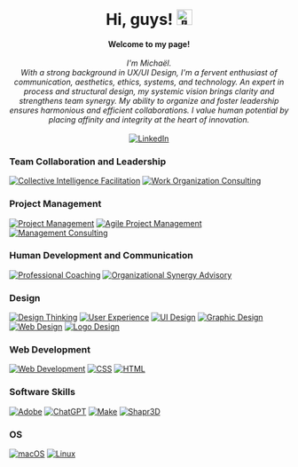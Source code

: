 <!-- ### Hi there 👋 -->

<h1 align="center">Hi, guys! <img src="https://github-production-user-asset-6210df.s3.amazonaws.com/24524555/238178097-766d336d-b87d-44ba-807c-c51de2bc6b4d.gif" width="28px" alt="👋"></h1>

<p align="center">
    <b>Welcome to my page!</b><br><br>
    <i>
        I'm Michaël.<br>
        With a strong background in UX/UI Design, I'm a fervent enthusiast of communication, aesthetics, ethics, systems, and technology. An expert in process and structural design, my systemic vision brings clarity and strengthens team synergy. My ability to organize and foster leadership ensures harmonious and efficient collaborations. I value human potential by placing affinity and integrity at the heart of innovation.<br>
    </i><br>
    <a href="https://www.linkedin.com/in/michaelveilleux">
        <img src="https://img.shields.io/badge/LinkedIn-blue?style=flat-square&logo=linkedin" alt="LinkedIn">
    </a>
</p>

### Team Collaboration and Leadership
[![Collective Intelligence Facilitation](https://img.shields.io/badge/Collective_Intelligence_Facilitation-black?style=for-the-badge&logo=Data:image/svg+xml;base64)](https://github.com/michaelveilleux)
[![Work Organization Consulting](https://img.shields.io/badge/Work_Organization_Consulting-black?style=for-the-badge&logo=Data:image/svg+xml;base64)](https://github.com/michaelveilleux)

### Project Management
[![Project Management](https://img.shields.io/badge/Project_Management-black?style=for-the-badge&logo=Data:image/svg+xml;base64)](https://github.com/michaelveilleux)
[![Agile Project Management](https://img.shields.io/badge/Agile_Project_Management-black?style=for-the-badge&logo=Data:image/svg+xml;base64)](https://github.com/michaelveilleux)
[![Management Consulting](https://img.shields.io/badge/Management_Consulting-black?style=for-the-badge&logo=Data:image/svg+xml;base64)](https://github.com/michaelveilleux)

### Human Development and Communication
[![Professional Coaching](https://img.shields.io/badge/Professional_Coaching-black?style=for-the-badge&logo=Data:image/svg+xml;base64)](https://github.com/michaelveilleux)
[![Organizational Synergy Advisory](https://img.shields.io/badge/Organizational_Synergy_Advisory-black?style=for-the-badge&logo=Data:image/svg+xml;base64)](https://github.com/michaelveilleux)

### Design
[![Design Thinking](https://img.shields.io/badge/Design%20Thinking-black?style=for-the-badge&logo=)](https://github.com/michaelveilleux)
[![User Experience](https://img.shields.io/badge/User_Experience-black?style=for-the-badge&logo=)](https://github.com/michaelveilleux)
[![UI Design](https://img.shields.io/badge/UI_Design-black?style=for-the-badge&logo=)](https://github.com/michaelveilleux)
[![Graphic Design](https://img.shields.io/badge/Graphic_Design-black?style=for-the-badge&logo=)](https://github.com/michaelveilleux)
[![Web Design](https://img.shields.io/badge/Web_Design-black?style=for-the-badge&logo=)](https://github.com/michaelveilleux)
[![Logo Design](https://img.shields.io/badge/Logo_Design-black?style=for-the-badge&logo=)](https://github.com/michaelveilleux)

### Web Development
[![Web Development](https://img.shields.io/badge/Web_Development-black?style=for-the-badge&logo=HTML5)](https://github.com/michaelveilleux)
[![CSS](https://img.shields.io/badge/CSS-black?style=for-the-badge&logo=CSS3)](https://github.com/michaelveilleux)
[![HTML](https://img.shields.io/badge/HTML-black?style=for-the-badge&logo=HTML5)](https://github.com/michaelveilleux)

### Software Skills
[![Adobe](https://img.shields.io/badge/Adobe-black?style=for-the-badge&logo=AdobeCreativeCloud)](https://github.com/michaelveilleux)
[![ChatGPT](https://img.shields.io/badge/ChatGPT-black?style=for-the-badge&logo=OpenAI)](https://openai.com/)
[![Make](https://img.shields.io/badge/Make-black?style=for-the-badge&logo=Make)](https://www.make.com)
[![Shapr3D](https://img.shields.io/badge/Shapr3D-black?style=for-the-badge&logo=Shapr3D)](https://www.shapr3d.com/)

### OS
[![macOS](https://img.shields.io/badge/macOS-black?style=for-the-badge&logo=Apple)](https://github.com/michaelveilleux)
[![Linux](https://img.shields.io/badge/linux-black?style=for-the-badge&logo=Linux)](https://github.com/michaelveilleux)


<!--<details>
<p align="center">
  <a href="https://github.com/michaelveilleux">
    <img src="" />
  </a>
  <a href="https://github.com/michaelveilleux">
    <img src="" />
  </a>
  <a href="https://github.com/michaelveilleux">
    <img src="" />
  </a>
  <a href="https://github.com/michaelveilleux">
    <img src="" />
  </a>
</p>-->
<!--</details>-->

<!-- <p align="center">
  <a href="https://github.com/michaelveilleux">
    <img src="" />
  </a>
</p>-->

<!--
**michaelveilleux/michaelveilleux** is a ✨ _special_ ✨ repository because its `README.md` (this file) appears on your GitHub profile.

Here are some ideas to get you started:

- 🔭 I’m currently working on ...
- 🌱 I’m currently learning ...
- 👯 I’m looking to collaborate on ...
- 🤔 I’m looking for help with ...
- 💬 Ask me about ...
- 📫 How to reach me: ...
- 😄 Pronouns: ...
- ⚡ Fun fact: ...
-->
